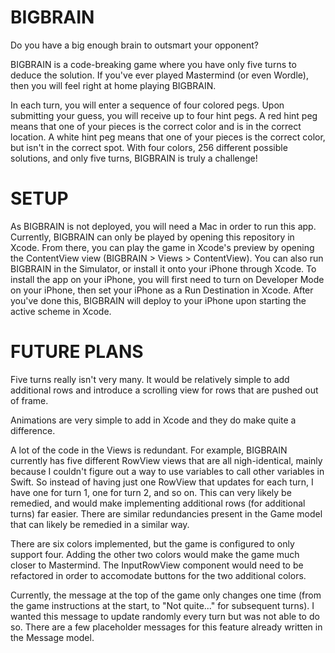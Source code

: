 # BIGBRAIN

Do you have a big enough brain to outsmart your opponent?

BIGBRAIN is a code-breaking game where you have only five turns to deduce the solution. If you've ever played Mastermind (or even Wordle), then you will feel right at home playing BIGBRAIN.

In each turn, you will enter a sequence of four colored pegs. Upon submitting your guess, you will receive up to four hint pegs. A red hint peg means that one of your pieces is the correct color and is in the correct location. A white hint peg means that one of your pieces is the correct color, but isn't in the correct spot. With four colors, 256 different possible solutions, and only five turns, BIGBRAIN is truly a challenge!

# SETUP

As BIGBRAIN is not deployed, you will need a Mac in order to run this app. Currently, BIGBRAIN can only be played by opening this repository in Xcode. From there, you can play the game in Xcode's preview by opening the ContentView view (BIGBRAIN > Views > ContentView). You can also run BIGBRAIN in the Simulator, or install it onto your iPhone through Xcode. To install the app on your iPhone, you will first need to turn on Developer Mode on your iPhone, then set your iPhone as a Run Destination in Xcode. After you've done this, BIGBRAIN will deploy to your iPhone upon starting the active scheme in Xcode.

# FUTURE PLANS

Five turns really isn't very many. It would be relatively simple to add additional rows and introduce a scrolling view for rows that are pushed out of frame.

Animations are very simple to add in Xcode and they do make quite a difference.

A lot of the code in the Views is redundant. For example, BIGBRAIN currently has five different RowView views that are all nigh-identical, mainly because I couldn't figure out a way to use variables to call other variables in Swift. So instead of having just one RowView that updates for each turn, I have one for turn 1, one for turn 2, and so on. This can very likely be remedied, and would make implementing additional rows (for additional turns) far easier. There are similar redundancies present in the Game model that can likely be remedied in a similar way.

There are six colors implemented, but the game is configured to only support four. Adding the other two colors would make the game much closer to Mastermind. The InputRowView component would need to be refactored in order to accomodate buttons for the two additional colors.

Currently, the message at the top of the game only changes one time (from the game instructions at the start, to "Not quite..." for subsequent turns). I wanted this message to update randomly every turn but was not able to do so. There are a few placeholder messages for this feature already written in the Message model.
